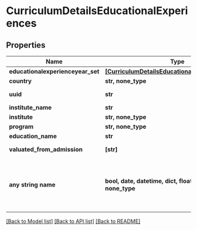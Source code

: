 # CurriculumDetailsEducationalExperiences


## Properties
Name | Type | Description | Notes
------------ | ------------- | ------------- | -------------
**educationalexperienceyear_set** | [**[CurriculumDetailsEducationalexperienceyearSet]**](CurriculumDetailsEducationalexperienceyearSet.md) |  | 
**country** | **str, none_type** |  | 
**uuid** | **str** |  | [optional] [readonly] 
**institute_name** | **str** |  | [optional] 
**institute** | **str, none_type** |  | [optional] 
**program** | **str, none_type** |  | [optional] 
**education_name** | **str** |  | [optional] 
**valuated_from_admission** | **[str]** |  | [optional] [readonly] 
**any string name** | **bool, date, datetime, dict, float, int, list, str, none_type** | any string name can be used but the value must be the correct type | [optional]

[[Back to Model list]](../README.md#documentation-for-models) [[Back to API list]](../README.md#documentation-for-api-endpoints) [[Back to README]](../README.md)


